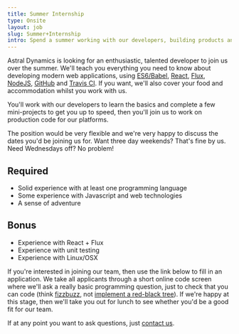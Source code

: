 ```yaml
---
title: Summer Internship
type: Onsite
layout: job
slug: Summer+Internship
intro: Spend a summer working with our developers, building products and learning to use a modern web stack.
---
```


Astral Dynamics is looking for an enthusiastic, talented developer to join us over the summer. We'll teach you everything you need to know about developing modern web applications, using [ES6/Babel][1], [React][2], [Flux][3], [NodeJS][4], [GitHub][5] and [Travis CI][6]. If you want, we'll also cover your food and accommodation whilst you work with us.

You'll work with our developers to learn the basics and complete a few mini-projects to get you up to speed, then you'll join us to work on production code for our platforms.

The position would be very flexible and we're very happy to discuss the dates you'd be joining us for. Want three day weekends? That's fine by us. Need Wednesdays off? No problem!

## Required
* Solid experience with at least one programming language
* Some experience with Javascript and web technologies
* A sense of adventure

## Bonus
* Experience with React + Flux
* Experience with unit testing
* Experience with Linux/OSX

If you're interested in joining our team, then use the link below to fill in an application. We take all applicants through a short online code screen where we'll ask a really basic programming question, just to check that you can code (think [fizzbuzz][7], not [implement a red-black tree][8]). If we're happy at this stage, then we'll take you out for lunch to see whether you'd be a good fit for our team.

If at any point you want to ask questions, just [contact us][9].

[1]: http://babeljs.io/
[2]: https://facebook.github.io/react/
[3]: https://facebook.github.io/flux/
[4]: https://nodejs.org/
[5]: https://github.com/
[6]: https://travis-ci.org/
[7]: https://en.wikipedia.org/wiki/Fizz_buzz#Programming_interviews
[8]: https://en.wikipedia.org/wiki/Red%E2%80%93black_tree 
[9]: /contact
